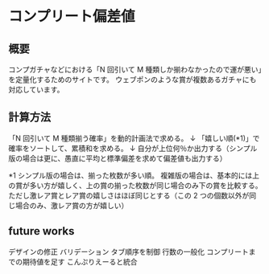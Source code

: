 # コンプリート偏差値

## 概要

コンプガチャなどにおける「N 回引いて M 種類しか揃わなかったので運が悪い」を定量化するためのサイトです。
ウェブポンのような賞が複数あるガチャにも対応しています。

## 計算方法

「N 回引いて M 種類揃う確率」を動的計画法で求める。
↓
「嬉しい順(\*1)」で確率をソートして、累積和を求める。
↓
自分が上位何％か出力する（シンプル版の場合は更に、愚直に平均と標準偏差を求めて偏差値も出力する）

\*1
シンプル版の場合は、揃った枚数が多い順。
複雑版の場合は、基本的には上の賞が多い方が嬉しく、上の賞の揃った枚数が同じ場合のみ下の賞を比較する。ただし激レア賞とレア賞の嬉しさはほぼ同じとする（この 2 つの個数以外が同じ場合のみ、激レア賞の方が嬉しい）

## future works

デザインの修正
バリデーション
タブ順序を制御
行数の一般化
コンプリートまでの期待値を足す
こんぷりえーると統合
